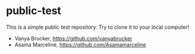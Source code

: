 # public-test

This is a simple public test repository. Try to clone it to your local computer!

* Vanya Brucker, https://github.com/vanyabrucker
* Asama Marceline, https://github.com/Asamamarceline
